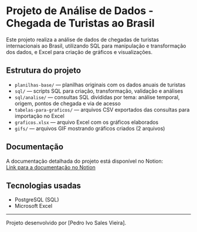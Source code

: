 # Projeto de Análise de Dados - Chegada de Turistas ao Brasil

Este projeto realiza a análise de dados de chegadas de turistas internacionais ao Brasil, utilizando SQL para manipulação e transformação dos dados, e Excel para criação de gráficos e visualizações.

## Estrutura do projeto

- `planilhas-base/` — planilhas originais com os dados anuais de turistas  
- `sql/` — scripts SQL para criação, transformação, validação e análises  
- `sql/analise/` — consultas SQL divididas por tema: análise temporal, origem, pontos de chegada e via de acesso  
- `tabelas-para-graficos/` — arquivos CSV exportados das consultas para importação no Excel  
- `graficos.xlsx` — arquivo Excel com os gráficos elaborados  
- `gifs/` — arquivos GIF mostrando gráficos criados (2 arquivos)

## Documentação

A documentação detalhada do projeto está disponível no Notion:  
[Link para a documentação no Notion](https://pedroivo-projetosportifolio.notion.site/An-lise-de-Chegadas-de-Turistas-ao-Brasil-245ff4051196804ab6f6d9cfe7fd5cc3)

## Tecnologias usadas

- PostgreSQL (SQL)  
- Microsoft Excel  

---

Projeto desenvolvido por [Pedro Ivo Sales Vieira].

